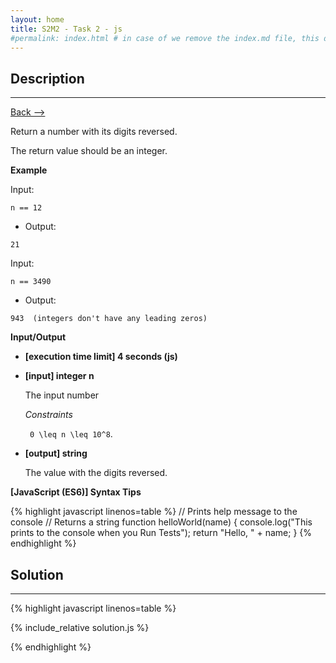 ```yaml
---
layout: home
title: S2M2 - Task 2 - js
#permalink: index.html # in case of we remove the index.md file, this doc will be the index page
---
```


<div class="row">
<div class="columnStmt" markdown="1">

##  Description
------

[Back --> ](../README.md)

Return a number with its digits reversed.

The return value should be an integer.

**Example**

Input:

```
n == 12
```

-   Output:

```
21
```

Input:

```
n == 3490
```

-   Output:

```
943  (integers don't have any leading zeros)
```

**Input/Output**

* **[execution time limit] 4 seconds (js)**

* **[input] integer n**

    The input number

    *Constraints*    

    <code type='math/tex'> 0 \leq n \leq 10^8</code>.

* **[output] string**

    The value with the digits reversed.

**[JavaScript (ES6)] Syntax Tips**

{% highlight javascript linenos=table %}
// Prints help message to the console
// Returns a string
function helloWorld(name) {
    console.log("This prints to the console when you Run Tests");
    return "Hello, " + name;
}
{% endhighlight %}

</div>
<div class="columnSol" markdown="1">

## Solution
------

{% highlight javascript linenos=table %}

{% include_relative solution.js %}

{% endhighlight %}

</div>
</div>